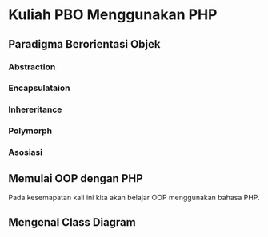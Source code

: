# Kuliah PBO Menggunakan PHP
## Paradigma Berorientasi Objek
### Abstraction
### Encapsulataion
### Inhereritance
### Polymorph
### Asosiasi

## Memulai OOP dengan PHP
Pada kesemapatan kali ini kita akan belajar OOP menggunakan bahasa PHP.
## Mengenal Class Diagram